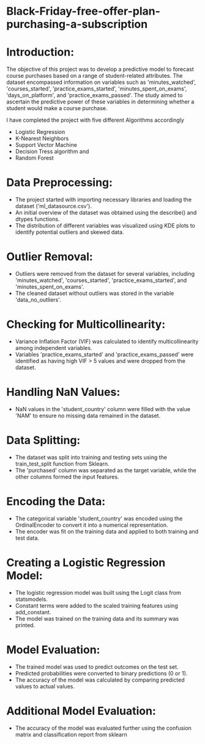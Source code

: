 # Black-Friday-free-offer-plan-purchasing-a-subscription
# Introduction:
 The objective of this project was to develop a predictive model to forecast course purchases based on a range of student-related attributes. The dataset encompassed information on variables such as 'minutes_watched', 'courses_started', 'practice_exams_started', 'minutes_spent_on_exams', 'days_on_platform', and 'practice_exams_passed'. The study aimed to ascertain the predictive power of these variables in determining whether a student would make a course purchase.

 I have completed the project with five different Algorithms accordingly
 
 * Logistic Regression 
 * K-Nearest Neighbors
 * Support Vector Machine
 *  Decision Tress algorithm and
 *  Random Forest 


# Data Preprocessing:

* The project started with importing necessary libraries and loading the dataset ('ml_datasource.csv').
* An initial overview of the dataset was obtained using the describe() and dtypes functions.
* The distribution of different variables was visualized using KDE plots to identify potential outliers and skewed data.


# Outlier Removal:

* Outliers were removed from the dataset for several variables, including 'minutes_watched', 'courses_started', 'practice_exams_started', and 'minutes_spent_on_exams'.
* The cleaned dataset without outliers was stored in the variable 'data_no_outliers'.

# Checking for Multicollinearity:

* Variance Inflation Factor (VIF) was calculated to identify multicollinearity among independent variables.
* Variables 'practice_exams_started' and 'practice_exams_passed' were identified as having high VIF > 5 values and were dropped from the dataset.

# Handling NaN Values:

* NaN values in the 'student_country' column were filled with the value 'NAM' to ensure no missing data remained in the dataset.

# Data Splitting:

* The dataset was split into training and testing sets using the train_test_split function from Sklearn.
* The 'purchased' column was separated as the target variable, while the other columns formed the input features.

# Encoding the Data:

* The categorical variable 'student_country' was encoded using the OrdinalEncoder to convert it into a numerical representation.
* The encoder was fit on the training data and applied to both training and test data.

# Creating a Logistic Regression Model:

* The logistic regression model was built using the Logit class from statsmodels.
* Constant terms were added to the scaled training features using add_constant.
* The model was trained on the training data and its summary was printed.
 
# Model Evaluation:

* The trained model was used to predict outcomes on the test set.
* Predicted probabilities were converted to binary predictions (0 or 1).
* The accuracy of the model was calculated by comparing predicted values to actual values.
 
# Additional Model Evaluation:

* The accuracy of the model was evaluated further using the confusion matrix and classification report from sklearn














